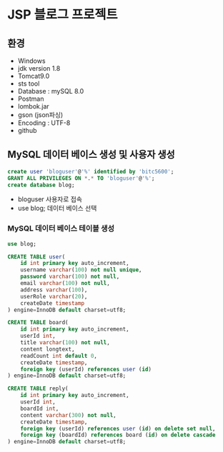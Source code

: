 # JSP 블로그 프로젝트

## 환경
- Windows
- jdk  version 1.8
- Tomcat9.0
- sts tool
- Database : mySQL 8.0
- Postman
- lombok.jar
- gson (json파싱)
- Encoding : UTF-8
- github

## MySQL 데이터 베이스 생성 및 사용자 생성
```sql
create user 'bloguser'@'%' identified by 'bitc5600';
GRANT ALL PRIVILEGES ON *.* TO 'bloguser'@'%';
create database blog;
```

- bloguser 사용자로 접속
- use blog; 데이터 베이스 선택


### MySQL 데이터 베이스 테이블 생성
```sql
use blog;

CREATE TABLE user(
    id int primary key auto_increment,
    username varchar(100) not null unique,
    password varchar(100) not null,
    email varchar(100) not null,
    address varchar(100),
    userRole varchar(20),
    createDate timestamp
) engine=InnoDB default charset=utf8;

CREATE TABLE board(
    id int primary key auto_increment,
    userId int,
    title varchar(100) not null,
    content longtext,
    readCount int default 0,
    createDate timestamp,
    foreign key (userId) references user (id)
) engine=InnoDB default charset=utf8;

CREATE TABLE reply(
    id int primary key auto_increment,
    userId int,
    boardId int,
    content varchar(300) not null,
    createDate timestamp,
    foreign key (userId) references user (id) on delete set null,
    foreign key (boardId) references board (id) on delete cascade
) engine=InnoDB default charset=utf8;

```
